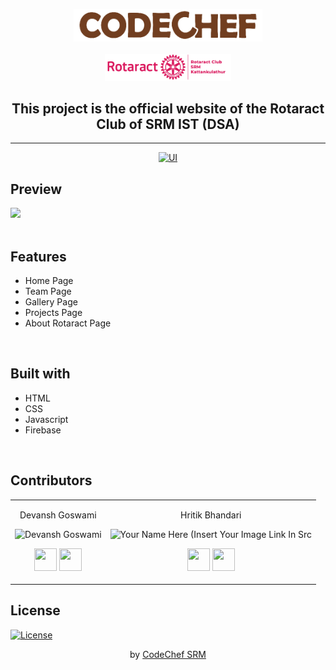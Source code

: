 <p align="center">
<a href="https://codechefsrm.in">
	<img src="codecheflogo.png" width=60%/>
</a>

<br>
<br>

<a href="https://rotaractsrm.in">
	<img src="./Images/Rotaract-Red.png" width=40%/>
</a>
	<h2 align="center">This project is the official website of the Rotaract Club of SRM IST (DSA) </h2>
	
</p>

---
<div align="center">

  [![UI ](https://img.shields.io/badge/User%20Interface-Link%20to%20UI-orange?style=flat-square&logo=appveyor)](https://rotaractsrm.in)

</div>

## Preview
  <img src="Rotaract Club SRM.gif">

<br>
<br>

## Features
- Home Page
- Team Page
- Gallery Page
- Projects Page
- About Rotaract Page

<br>

## Built with
- HTML
- CSS
- Javascript
- Firebase


<br>


## Contributors

<table>
<tr align="center">


<td>

Devansh Goswami

<p align="center">
<img src = "https://avatars3.githubusercontent.com/u/54412811?s=460&v=4"  height="120" alt="Devansh Goswami">
</p>
<p align="center">
<a href = "https://github.com/DevanshGoswami"><img src = "http://www.iconninja.com/files/241/825/211/round-collaboration-social-github-code-circle-network-icon.svg" width="36" height = "36"/></a>
<a href = "https://www.linkedin.com/in/DevanshGoswami">
<img src = "http://www.iconninja.com/files/863/607/751/network-linkedin-social-connection-circular-circle-media-icon.svg" width="36" height="36"/>
</a>
</p>
</td>


<td>

Hritik Bhandari

<p align="center">
<img src = "https://avatars0.githubusercontent.com/u/42238567?s=460&u=2394dd2afb38dbe72c03ef6fbd34f373af88164a&v=4"  height="120" alt="Your Name Here (Insert Your Image Link In Src">
</p>
<p align="center">
<a href = "https://github.com/hritikbhandari"><img src = "http://www.iconninja.com/files/241/825/211/round-collaboration-social-github-code-circle-network-icon.svg" width="36" height = "36"/></a>
<a href = "https://www.linkedin.com/in/hritikbhandari">
<img src = "http://www.iconninja.com/files/863/607/751/network-linkedin-social-connection-circular-circle-media-icon.svg" width="36" height="36"/>
</a>
</p>
</td>



</tr>
  </table>
  
## License
[![License](http://img.shields.io/:license-mit-blue.svg?style=flat-square)](http://badges.mit-license.org)

<p align="center">
	</> by <a href="https://codechefsrm.in">CodeChef SRM</a>
</p>

